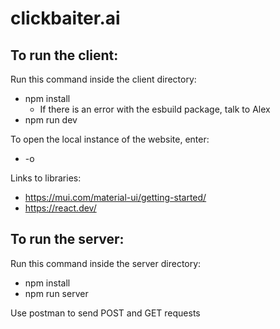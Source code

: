 # clickbaiter.ai




## To run the client:

Run this command inside the client directory:
- npm install
    - If there is an error with the esbuild package, talk to Alex
- npm run dev

To open the local instance of the website, enter:
- -o

Links to libraries:
- https://mui.com/material-ui/getting-started/
- https://react.dev/


## To run the server:

Run this command inside the server directory:
- npm install
- npm run server

Use postman to send POST and GET requests

